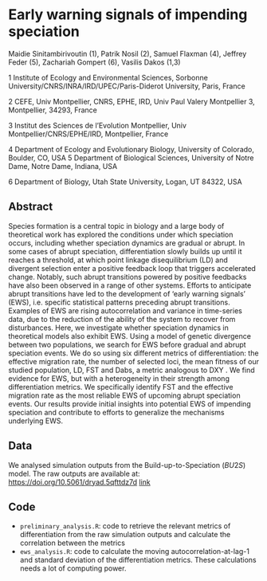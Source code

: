 # Early warning signals of impending speciation

Maidie Sinitambirivoutin (1), Patrik Nosil (2), Samuel Flaxman (4), Jeffrey Feder (5), Zachariah Gompert (6), Vasilis Dakos (1,3)


1 Institute of Ecology and Environmental Sciences, Sorbonne University/CNRS/INRA/IRD/UPEC/Paris-Diderot University, Paris, France 

2 CEFE, Univ Montpellier, CNRS, EPHE, IRD, Univ Paul Valery Montpellier 3, Montpellier, 34293, France 

3 Institut des Sciences de l’Evolution Montpellier, Univ Montpellier/CNRS/EPHE/IRD, Montpellier, France 

4 Department of Ecology and Evolutionary Biology, University of Colorado, Boulder, CO, USA 5 Department of Biological Sciences, University of Notre Dame, Notre Dame, Indiana, USA

6 Department of Biology, Utah State University, Logan, UT 84322, USA 


## Abstract

Species formation is a central topic in biology and a large body of theoretical work has explored the conditions under which speciation occurs, including whether speciation dynamics are gradual or abrupt. In some cases of abrupt speciation, differentiation slowly builds up until it reaches a threshold, at which point linkage disequilibrium (LD) and divergent selection enter a positive feedback loop that triggers accelerated change. Notably, such abrupt transitions powered by positive feedbacks have also been observed in a range of other systems. Efforts to anticipate abrupt transitions have led to the development of ‘early warning signals’ (EWS), i.e. specific statistical patterns preceding abrupt transitions. Examples of EWS are rising autocorrelation and variance in time-series data, due to the reduction of the ability of the system to recover from disturbances. Here, we investigate whether speciation dynamics in theoretical models also exhibit EWS. Using a model of genetic divergence between two populations, we search for EWS before gradual and abrupt speciation events. We do so using six different metrics of differentiation: the effective migration rate, the number of selected loci, the mean fitness of our studied population, LD, FST and Dabs, a metric analogous to DXY . We find evidence for EWS, but with a heterogeneity in their strength among differentiation metrics. We specifically identify FST and the effective migration rate as the most reliable EWS of upcoming abrupt speciation events. Our results provide initial insights into potential EWS of impending speciation and contribute to efforts to generalize the mechanisms underlying EWS.

## Data

We analysed simulation outputs from the Build-up-to-Speciation ($BU2S$) model. The raw outputs are available at: <https://doi.org/10.5061/dryad.5qfttdz7d> [link](https://doi.org/10.5061/dryad.5qfttdz7d)

## Code

* `preliminary_analysis.R`: code to retrieve the relevant metrics of differentiation from the raw simulation outputs and calculate the correlation between the metrics
* `ews_analysis.R`: code to calculate the moving autocorrelation-at-lag-1 and standard deviation of the differentiation metrics. These calculations needs a lot of computing power.

